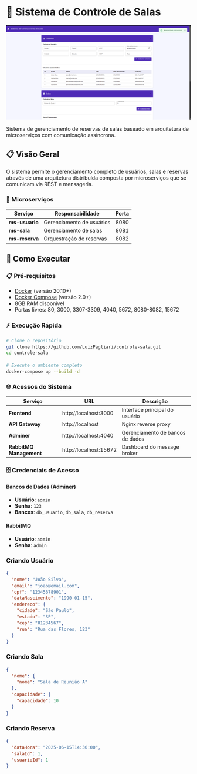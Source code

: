 # 🏢 Sistema de Controle de Salas

![sistema](image.png)

Sistema de gerenciamento de reservas de salas baseado em arquitetura de microserviços com comunicação assíncrona.

## 📋 Visão Geral

O sistema permite o gerenciamento completo de usuários, salas e reservas através de uma arquitetura distribuída composta por microserviços que se comunicam via REST e mensageria.

### 🔧 Microserviços

| Serviço        | Responsabilidade          | Porta |
| -------------- | ------------------------- | ----- |
| **ms-usuario** | Gerenciamento de usuários | 8080  |
| **ms-sala**    | Gerenciamento de salas    | 8081  |
| **ms-reserva** | Orquestração de reservas  | 8082  |

## 🚀 Como Executar

### 📋 Pré-requisitos

- [Docker](https://docs.docker.com/get-docker/) (versão 20.10+)
- [Docker Compose](https://docs.docker.com/compose/install/) (versão 2.0+)
- 8GB RAM disponível
- Portas livres: 80, 3000, 3307-3309, 4040, 5672, 8080-8082, 15672

### ⚡ Execução Rápida

```bash
# Clone o repositório
git clone https://github.com/LuizPagliari/controle-sala.git
cd controle-sala

# Execute o ambiente completo
docker-compose up --build -d
```

### 🌐 Acessos do Sistema

| Serviço                 | URL                    | Descrição                        |
| ----------------------- | ---------------------- | -------------------------------- |
| **Frontend**            | http://localhost:3000  | Interface principal do usuário   |
| **API Gateway**         | http://localhost       | Nginx reverse proxy              |
| **Adminer**             | http://localhost:4040  | Gerenciamento de bancos de dados |
| **RabbitMQ Management** | http://localhost:15672 | Dashboard do message broker      |

### 🗄️ Credenciais de Acesso

#### Bancos de Dados (Adminer)

- **Usuário**: `admin`
- **Senha**: `123`
- **Bancos**: `db_usuario`, `db_sala`, `db_reserva`

#### RabbitMQ

- **Usuário**: `admin`
- **Senha**: `admin`

### Criando Usuário

```json
{
  "nome": "João Silva",
  "email": "joao@email.com",
  "cpf": "12345678901",
  "dataNascimento": "1990-01-15",
  "endereco": {
    "cidade": "São Paulo",
    "estado": "SP",
    "cep": "01234567",
    "rua": "Rua das Flores, 123"
  }
}
```

### Criando Sala

```json
{
  "nome": {
    "nome": "Sala de Reunião A"
  },
  "capacidade": {
    "capacidade": 10
  }
}
```

### Criando Reserva

```json
{
  "dataHora": "2025-06-15T14:30:00",
  "salaId": 1,
  "usuarioId": 1
}
```